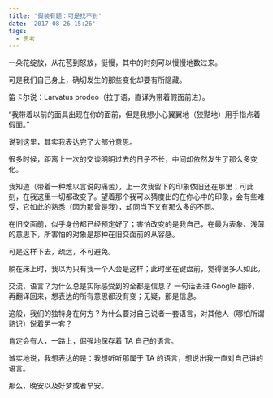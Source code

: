 ```yaml
---
title: '假装有题：可是找不到'
date: '2017-08-26 15:26'
tags:
  - 思考
---
```


一朵花绽放，从花苞到怒放，挺慢，其中的时刻可以慢慢地数过来。

可是我们自己身上，确切发生的那些变化却要有所隐藏。

笛卡尔说：Larvatus prodeo（拉丁语，直译为带着假面前进）。

“我带着以前的面具出现在你的面前，但是我想小心翼翼地（狡黠地）用手指点着假面。”

说到这里，其实我表达完了大部分意思。

很多时候，距离上一次的交谈明明过去的日子不长，中间却依然发生了那么多变化。

我知道（带着一种难以言说的痛苦），上一次我留下的印象依旧还在那里；可此刻，在我这里一切都改变了。望着那个我可以猜度出的在你心中的印象，会有些难受，它如此的熟悉（因为那曾是我），却同当下又有那么多的不同。

在旧交面前，似乎身份都已经预定好了；害怕改变的是我自己，在最为表象、浅薄的意思下，所害怕的对象是那种在旧交面前的从容感。

可是这样下去，疏远，不可避免。

躺在床上时，我以为只有我一个人会是这样；此时坐在键盘前，觉得很多人如此。

交流，语言？为什么总是实际感受到的全都是信息？
一句话丢进 Google 翻译，再翻译回来，想表达的所有意思都没有变；无疑，那是信息。

这般，我们的独特身在何方？为什么要对自己说者一套语言，对其他人（哪怕所谓熟识）说着另一套？

肯定会有人，一路上，倔强地保存着 TA 自己的语言。

诚实地说，我想表达的是：我想听听那属于 TA 的语言，想说出我一直对自己讲的语言。

那么，晚安以及好梦或者早安。
